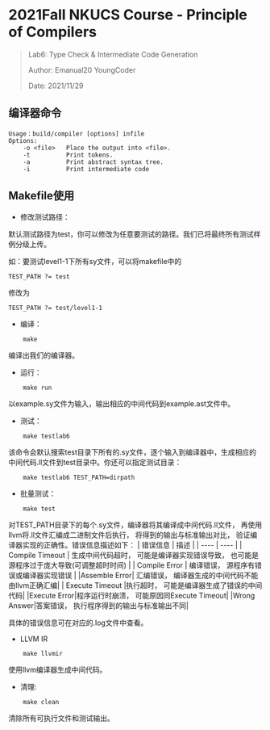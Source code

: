 # 2021Fall NKUCS Course - Principle of Compilers

> Lab6: Type Check & Intermediate Code Generation
>
> Author: Emanual20 YoungCoder
> 
> Date: 2021/11/29

## 编译器命令
```
Usage：build/compiler [options] infile
Options:
    -o <file>   Place the output into <file>.
    -t          Print tokens.
    -a          Print abstract syntax tree.
    -i          Print intermediate code
```

## Makefile使用

* 修改测试路径：

默认测试路径为test，你可以修改为任意要测试的路径。我们已将最终所有测试样例分级上传。

如：要测试level1-1下所有sy文件，可以将makefile中的

```
TEST_PATH ?= test
```

修改为

```
TEST_PATH ?= test/level1-1
```

* 编译：

```
    make
```
编译出我们的编译器。

* 运行：
```
    make run
```
以example.sy文件为输入，输出相应的中间代码到example.ast文件中。

* 测试：
```
    make testlab6
```
该命令会默认搜索test目录下所有的.sy文件，逐个输入到编译器中，生成相应的中间代码.ll文件到test目录中。你还可以指定测试目录：
```
    make testlab6 TEST_PATH=dirpath
```

* 批量测试：
```
    make test
```
对TEST_PATH目录下的每个.sy文件，编译器将其编译成中间代码.ll文件， 再使用llvm将.ll文件汇编成二进制文件后执行， 将得到的输出与标准输出对比， 验证编译器实现的正确性。错误信息描述如下：
|  错误信息   | 描述  |
|  ----  | ----  |
| Compile Timeout  | 生成中间代码超时， 可能是编译器实现错误导致， 也可能是源程序过于庞大导致(可调整超时时间) |
| Compile Error  | 编译错误， 源程序有错误或编译器实现错误 |
|Assemble Error| 汇编错误， 编译器生成的中间代码不能由llvm正确汇编|
| Execute Timeout  |执行超时， 可能是编译器生成了错误的中间代码|
|Execute Error|程序运行时崩溃， 可能原因同Execute Timeout|
|Wrong Answer|答案错误， 执行程序得到的输出与标准输出不同|

具体的错误信息可在对应的.log文件中查看。

* LLVM IR
```
    make llvmir
```
使用llvm编译器生成中间代码。

* 清理:
```
    make clean
```
清除所有可执行文件和测试输出。
